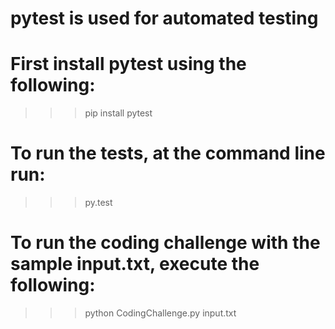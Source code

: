 
# pytest is used for automated testing
# First install pytest using the following:
>>> pip install pytest

# To run the tests, at the command line run:
>>> py.test

# To run the coding challenge with the sample input.txt, execute the following:
>>> python CodingChallenge.py input.txt